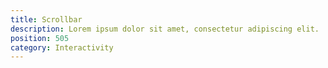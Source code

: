 ```yaml
---
title: Scrollbar
description: Lorem ipsum dolor sit amet, consectetur adipiscing elit.
position: 505
category: Interactivity
---
```

